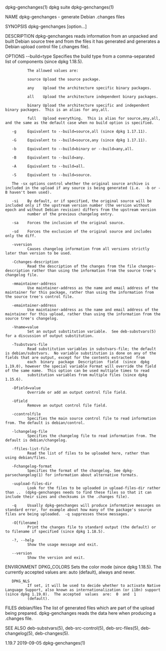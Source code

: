 dpkg-genchanges(1)                                                                                dpkg suite                                                                               dpkg-genchanges(1)

NAME
       dpkg-genchanges - generate Debian .changes files

SYNOPSIS
       dpkg-genchanges [option...]

DESCRIPTION
       dpkg-genchanges reads information from an unpacked and built Debian source tree and from the files it has generated and generates a Debian upload control file (.changes file).

OPTIONS
       --build=type
              Specifies the build type from a comma-separated list of components (since dpkg 1.18.5).

              The allowed values are:

              source Upload the source package.

              any    Upload the architecture specific binary packages.

              all    Upload the architecture independent binary packages.

              binary Upload the architecture specific and independent binary packages.  This is an alias for any,all.

              full   Upload everything.  This is alias for source,any,all, and the same as the default case when no build option is specified.

       -g     Equivalent to --build=source,all (since dpkg 1.17.11).

       -G     Equivalent to --build=source,any (since dpkg 1.17.11).

       -b     Equivalent to --build=binary or --build=any,all.

       -B     Equivalent to --build=any.

       -A     Equivalent to --build=all.

       -S     Equivalent to --build=source.

       The -sx options control whether the original source archive is included in the upload if any source is being generated (i.e.  -b or -B haven't been used).

       -si    By default, or if specified, the original source will be included only if the upstream version number (the version without epoch and without Debian revision) differs from the upstream version
              number of the previous changelog entry.

       -sa    Forces the inclusion of the original source.

       -sd    Forces the exclusion of the original source and includes only the diff.

       -vversion
              Causes changelog information from all versions strictly later than version to be used.

       -Cchanges-description
              Read the description of the changes from the file changes-description rather than using the information from the source tree's changelog file.

       -mmaintainer-address
              Use maintainer-address as the name and email address of the maintainer for this package, rather than using the information from the source tree's control file.

       -emaintainer-address
              Use maintainer-address as the name and email address of the maintainer for this upload, rather than using the information from the source tree's changelog.

       -Vname=value
              Set an output substitution variable.  See deb-substvars(5) for a discussion of output substitution.

       -Tsubstvars-file
              Read substitution variables in substvars-file; the default is debian/substvars.  No variable substitution is done on any of the fields that are output, except for the contents extracted  from
              each  binary  package  Description  field  (since  dpkg  1.19.0), however the special variable Format will override the field of the same name.  This option can be used multiple times to read
              substitution variables from multiple files (since dpkg 1.15.6).

       -Dfield=value
              Override or add an output control file field.

       -Ufield
              Remove an output control file field.

       -ccontrolfile
              Specifies the main source control file to read information from. The default is debian/control.

       -lchangelog-file
              Specifies the changelog file to read information from. The default is debian/changelog.

       -ffiles-list-file
              Read the list of files to be uploaded here, rather than using debian/files.

       -Fchangelog-format
              Specifies the format of the changelog. See dpkg-parsechangelog(1) for information about alternative formats.

       -uupload-files-dir
              Look for the files to be uploaded in upload-files-dir rather than ..  (dpkg-genchanges needs to find these files so that it can include their sizes and checksums in the .changes file).

       -q     Usually dpkg-genchanges will produce informative messages on standard error, for example about how many of the package's source files are being uploaded.  -q suppresses these messages.

       -O[filename]
              Print the changes file to standard output (the default) or to filename if specified (since dpkg 1.18.5).

       -?, --help
              Show the usage message and exit.

       --version
              Show the version and exit.

ENVIRONMENT
       DPKG_COLORS
              Sets the color mode (since dpkg 1.18.5).  The currently accepted values are: auto (default), always and never.

       DPKG_NLS
              If set, it will be used to decide whether to activate Native Language Support, also known as internationalization (or i18n) support (since dpkg 1.19.0).  The accepted  values  are:  0  and  1
              (default).

FILES
       debian/files
              The list of generated files which are part of the upload being prepared.  dpkg-genchanges reads the data here when producing a .changes file.

SEE ALSO
       deb-substvars(5), deb-src-control(5), deb-src-files(5), deb-changelog(5), deb-changes(5).

1.19.7                                                                                            2019-09-05                                                                               dpkg-genchanges(1)
